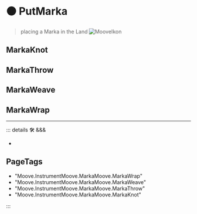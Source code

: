 # 🟠 <motor>PutMarka</motor>

> placing a Marka in the Land
![MooveIkon](/BetaIkon/Mooves_Ikon.png)

## MarkaKnot

## MarkaThrow

## MarkaWeave

## MarkaWrap

---

<!-- =================================================== -->
<!-- =================================================== -->
<!-- =================================================== -->
<!-- =================================================== -->
<!-- =================================================== -->
::: details 🛠 <dev>&&&</dev>

-

<h2>PageTags</h2>

- "Moove.InstrumentMoove.MarkaMoove.MarkaWrap"
- "Moove.InstrumentMoove.MarkaMoove.MarkaWeave"
- "Moove.InstrumentMoove.MarkaMoove.MarkaThrow"
- "Moove.InstrumentMoove.MarkaMoove.MarkaKnot"

:::
